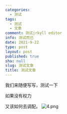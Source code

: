 ```yaml
---
categories:
  - 测试
tags:
  - 测试
  - 文章
comment: 测试jrkyll editor
info: 测试而已
date: 2021-9-22
type: post
layout: post
published: true
sha: null
slug: 测试文章
title: 测试文章
---
```

我们来随便写写，测试一下  

如果没有权力

又该如何去调配。
![4.png]({{site.baseurl}}/_posts/4.png)
